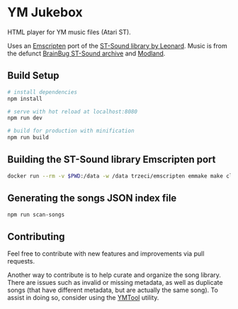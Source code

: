 # YM Jukebox

HTML player for YM music files (Atari ST).

Uses an [Emscripten](https://emscripten.org/) port of the [ST-Sound library by Leonard](http://leonard.oxg.free.fr/).
Music is from the defunct [BrainBug ST-Sound archive](http://www.brainbug.ch/stsound/) and [Modland](http://modland.com/).

## Build Setup

``` bash
# install dependencies
npm install

# serve with hot reload at localhost:8080
npm run dev

# build for production with minification
npm run build
```

## Building the ST-Sound library Emscripten port

```bash
docker run --rm -v $PWD:/data -w /data trzeci/emscripten emmake make clean libym.js
```

## Generating the songs JSON index file

```bash
npm run scan-songs
```

## Contributing

Feel free to contribute with new features and improvements via pull requests.

Another way to contribute is to help curate and organize the song library. There
are issues such as invalid or missing metadata, as well as duplicate songs (that
have different metadata, but are actually the same song). To assist in doing so,
consider using the [YMTool](https://github.com/nguillaumin/ymtool) utility.
